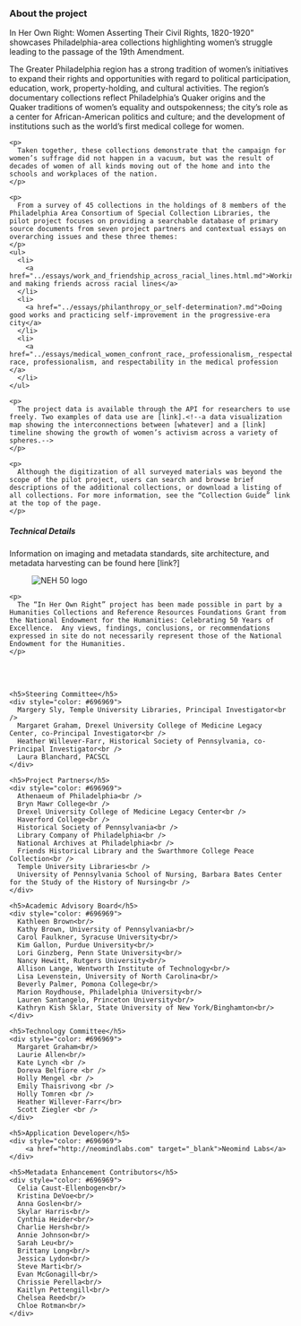 <div class="row">
  <div class="col-md-9">
    <h3>About the project</h3>
    <div class="lead">
      In Her Own Right: Women Asserting Their Civil Rights, 1820-1920” showcases Philadelphia-area collections highlighting women’s struggle leading to the passage of the 19th Amendment.
    </div>
    <p>
      The Greater Philadelphia region has a strong tradition of women’s initiatives to expand their rights and opportunities with regard to political participation, education, work, property-holding, and cultural activities. The region’s documentary collections reflect Philadelphia’s Quaker origins and the Quaker traditions of women’s equality and outspokenness; the city’s role as a center for African-American politics and culture; and the development of institutions such as the world’s first medical college for women.
    </p>

    <p>
      Taken together, these collections demonstrate that the campaign for women’s suffrage did not happen in a vacuum, but was the result of decades of women of all kinds moving out of the home and into the schools and workplaces of the nation.
    </p>

    <p>
      From a survey of 45 collections in the holdings of 8 members of the Philadelphia Area Consortium of Special Collection Libraries, the pilot project focuses on providing a searchable database of primary source documents from seven project partners and contextual essays on overarching issues and these three themes:
    </p>
    <ul>
      <li>
        <a href="../essays/work_and_friendship_across_racial_lines.html.md">Working and making friends across racial lines</a>
      </li>
      <li>
        <a href="../essays/philanthropy_or_self-determination?.md">Doing good works and practicing self-improvement in the progressive-era city</a>
      </li>
      <li>
        <a href="../essays/medical_women_confront_race,_professionalism,_respectability.md">Confronting race, professionalism, and respectability in the medical profession </a>
      </li>
    </ul>

    <p>
      The project data is available through the API for researchers to use freely. Two examples of data use are [link].<!--a data visualization map showing the interconnections between [whatever] and a [link] timeline showing the growth of women’s activism across a variety of spheres.-->
    </p>

    <p>
      Although the digitization of all surveyed materials was beyond the scope of the pilot project, users can search and browse brief descriptions of the additional collections, or download a listing of all collections. For more information, see the “Collection Guide” link at the top of the page.
    </p>

  <h5> Technical Details</h5>
    <p>
      Information on imaging and metadata standards, site architecture, and metadata harvesting can be found here [link?]
    </p>
    <figure class="figure">
      <img src="/static_images/NEH50.jpg" class="figure-img img-fluid rounded" alt="NEH 50 logo">
    </figure>

    <p>
      The “In Her Own Right” project has been made possible in part by a Humanities Collections and Reference Resources Foundations Grant from the National Endowment for the Humanities: Celebrating 50 Years of Excellence.  Any views, findings, conclusions, or recommendations expressed in site do not necessarily represent those of the National Endowment for the Humanities.
    </p>
  </div>

  <div class="col-md-3">
    <br />
    <br />

    <h5>Steering Committee</h5>
    <div style="color: #696969">
      Margery Sly, Temple University Libraries, Principal Investigator<br />
      Margaret Graham, Drexel University College of Medicine Legacy Center, co-Principal Investigator<br />
      Heather Willever-Farr, Historical Society of Pennsylvania, co-Principal Investigator<br />
      Laura Blanchard, PACSCL
    </div>

    <h5>Project Partners</h5>
    <div style="color: #696969">
      Athenaeum of Philadelphia<br />
      Bryn Mawr College<br />
      Drexel University College of Medicine Legacy Center<br />
      Haverford College<br />
      Historical Society of Pennsylvania<br />
      Library Company of Philadelphia<br />
      National Archives at Philadelphia<br />
      Friends Historical Library and the Swarthmore College Peace Collection<br />
      Temple University Libraries<br />
      University of Pennsylvania School of Nursing, Barbara Bates Center for the Study of the History of Nursing<br />
    </div>

    <h5>Academic Advisory Board</h5>
    <div style="color: #696969">
      Kathleen Brown<br/>
      Kathy Brown, University of Pennsylvania<br/>
      Carol Faulkner, Syracuse University<br/>
      Kim Gallon, Purdue University<br/>
      Lori Ginzberg, Penn State University<br/>
      Nancy Hewitt, Rutgers University<br/>
      Allison Lange, Wentworth Institute of Technology<br/>
      Lisa Levenstein, University of North Carolina<br/>
      Beverly Palmer, Pomona College<br/>
      Marion Roydhouse, Philadelphia University<br/>
      Lauren Santangelo, Princeton University<br/>
      Kathryn Kish Sklar, State University of New York/Binghamton<br/>
    </div>

    <h5>Technology Committee</h5>
    <div style="color: #696969">
      Margaret Graham<br/>
      Laurie Allen<br/>
      Kate Lynch <br />
      Doreva Belfiore <br />
      Holly Mengel <br />
      Emily Thaisrivong <br />
      Holly Tomren <br />
      Heather Willever-Farr</br>
      Scott Ziegler <br />
    </div>

    <h5>Application Developer</h5>
    <div style="color: #696969">
        <a href="http://neomindlabs.com" target="_blank">Neomind Labs</a>
    </div>

    <h5>Metadata Enhancement Contributors</h5>
    <div style="color: #696969">
      Celia Caust-Ellenbogen<br/>
      Kristina DeVoe<br/>
      Anna Goslen<br/>
      Skylar Harris<br/>
      Cynthia Heider<br/>
      Charlie Hersh<br/>
      Annie Johnson<br/>
      Sarah Leu<br/>
      Brittany Long<br/>
      Jessica Lydon<br/>
      Steve Marti<br/>
      Evan McGonagill<br/>
      Chrissie Perella<br/>
      Kaitlyn Pettengill<br/>
      Chelsea Reed<br/>
      Chloe Rotman<br/>
    </div>
  </div>
</div>


